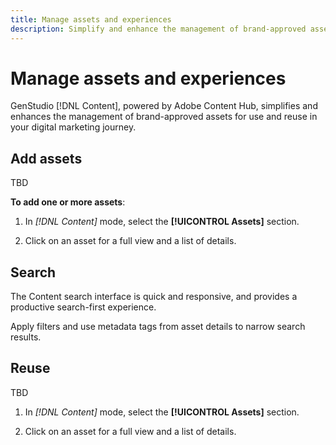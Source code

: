 ```yaml
---
title: Manage assets and experiences
description: Simplify and enhance the management of brand-approved assets for use and reuse in your digital marketing journey.
---
```


# Manage assets and experiences

GenStudio [!DNL Content], powered by Adobe Content Hub, simplifies and enhances the management of brand-approved assets for use and reuse in your digital marketing journey.

## Add assets

TBD

**To add one or more assets**:

1. In _[!DNL Content]_ mode, select the **[!UICONTROL Assets]** section.

1. Click on an asset for a full view and a list of details.

## Search

The Content search interface is quick and responsive, and provides a productive search-first experience.

Apply filters and use metadata tags from asset details to narrow search results.

## Reuse

TBD

1. In _[!DNL Content]_ mode, select the **[!UICONTROL Assets]** section.

1. Click on an asset for a full view and a list of details.
